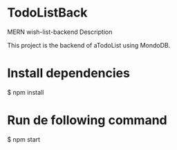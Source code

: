 # TodoListBack
MERN wish-list-backend
Description

This project is the backend of aTodoList using MondoDB.

# Install dependencies

$ npm install

# Run de following command

$ npm start
